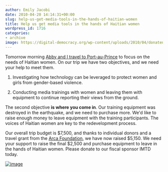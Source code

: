 ```yaml
---
author: Emily Jacobi
date: 2010-04-20 14:14:31+00:00
slug: help-us-get-media-tools-in-the-hands-of-haitian-women
title: Help us get media tools in the hands of Haitian women
wordpress_id: 1716
categories:
- archive
image: https://digital-democracy.org/wp-content/uploads/2010/04/donatenowlogo1.gif
---
```


Tomorrow morning [Abby and I travel to Port-au-Prince](/archive/traveling-to-haiti-to-support-local-women/) to focus on the needs of Haitian women. On our trip we have two objectives, and we need your help to meet them.




  1. Investigating how technology can be leveraged to protect women and girls from gender-based violence.


  2. Conducting media trainings with women and leaving them with equipment to continue reporting their views from the ground.


The second objective **is where you come in**. Our training equipment was destroyed in the earthquake, and we need to purchase more. We'd like to raise enough money to leave equipment with the training participants. The voices of Haitian women are key to the redevelopment process.

Our overall trip budget is $7,500, and thanks to individual donors and a travel grant from the [Arca Foundation](http://www.arcafoundation.org/), we have now raised $5,150. We need your support to raise the final $2,500 and purchase equipment to leave in the hands of Haitian women. Please donate to our fiscal sponsor IMTD today.

[![image](/assets/donatenowlogo1.gif)](https://www.networkforgood.org/donation/ExpressDonation.aspx?ORGID2=52-1780842&vlrStratCode=CUlaExKG4btFXDlc4D%2bY29oenvHUyfDy21Z732h%2bDN2GNxThv8RiTqc009%2b9nLe4)
